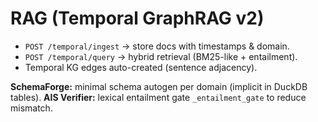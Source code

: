 
# RAG (Temporal GraphRAG v2)

- `POST /temporal/ingest` → store docs with timestamps & domain.
- `POST /temporal/query` → hybrid retrieval (BM25-like + entailment).
- Temporal KG edges auto-created (sentence adjacency).

**SchemaForge:** minimal schema autogen per domain (implicit in DuckDB tables).
**AIS Verifier:** lexical entailment gate `_entailment_gate` to reduce mismatch.
